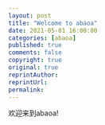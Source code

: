 ```yaml
---
layout: post
title: "Welcome to abaoa"
date: 2021-05-01 16:00:00
categories: [abaoa]
published: true
comments: false
copyright: true
original: true
reprintAuthor:
reprintUrl:
permalink: 
---
```


欢迎来到abaoa!
